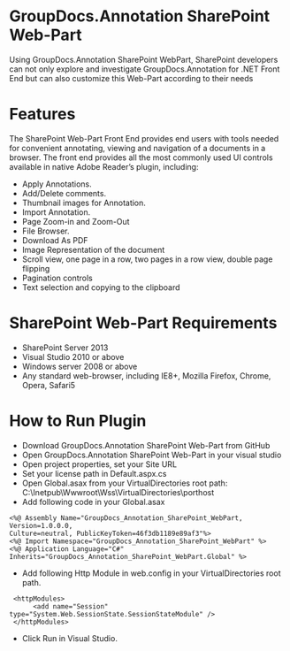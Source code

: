# GroupDocs.Annotation SharePoint Web-Part

Using GroupDocs.Annotation SharePoint WebPart, SharePoint developers can not only explore and investigate GroupDocs.Annotation for .NET Front End but can also customize this Web-Part according to their needs

# Features

The SharePoint Web-Part Front End provides end users with tools needed for convenient annotating, viewing and navigation of a documents in a browser. The front end provides all the most commonly used UI controls available in native Adobe Reader’s plugin, including:

* Apply Annotations.
* Add/Delete comments.
* Thumbnail images for Annotation.
* Import Annotation.
* Page Zoom-in and Zoom-Out
* File Browser.
* Download As PDF
* Image Representation of the document
* Scroll view, one page in a row, two pages in a row view, double page flipping
* Pagination controls
* Text selection and copying to the clipboard

# SharePoint Web-Part Requirements

* SharePoint Server 2013
* Visual Studio 2010 or above
* Windows server 2008 or above
* Any standard web-browser, including IE8+, Mozilla Firefox, Chrome, Opera, Safari5

# How to Run Plugin

* Download GroupDocs.Annotation SharePoint Web-Part from GitHub
* Open GroupDocs.Annotation SharePoint Web-Part in your visual studio
* Open project properties, set your Site URL
* Set your license path in Default.aspx.cs
* Open Global.asax from your VirtualDirectories root path: C:\Inetpub\Wwwroot\Wss\VirtualDirectories\porthost
* Add following code in your Global.asax

```
<%@ Assembly Name="GroupDocs_Annotation_SharePoint_WebPart, Version=1.0.0.0,
Culture=neutral, PublicKeyToken=46f3db1189e89af3"%>
<%@ Import Namespace="GroupDocs_Annotation_SharePoint_WebPart" %>
<%@ Application Language="C#" Inherits="GroupDocs_Annotation_SharePoint_WebPart.Global" %>

```

* Add following Http Module in web.config in your VirtualDirectories root path.

```
 <httpModules>
      <add name="Session" type="System.Web.SessionState.SessionStateModule" />
 </httpModules>

```
* Click Run in Visual Studio.

